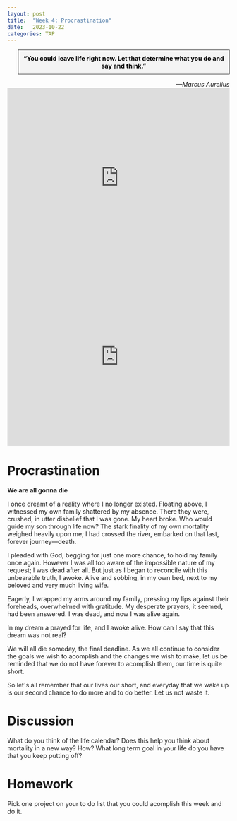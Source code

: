 ```yaml
---
layout: post
title:  "Week 4: Procrastination"
date:   2023-10-22
categories: TAP
---
```


<blockquote style="background-color: #f4f4f4; border: 1px solid #333; padding: 10px; text-align: center;">
    <strong style="color: black;">“You could leave life right now. Let that determine what you do and say and think.”</strong>
</blockquote>
<cite style="text-align: right; display: block;">—Marcus Aurelius</cite>

<iframe width="100%" height="405" src="https://www.youtube.com/embed/arj7oStGLkU?si=yeUWuZOc3YrcdVaN" title="YouTube video player" frameborder="0" allow="accelerometer; autoplay; clipboard-write; encrypted-media; gyroscope; picture-in-picture; web-share" allowfullscreen></iframe>

<iframe width="100%" height="405" src="https://www.youtube.com/embed/Jbt6VGOYU3E?si=mqOq0D8V85S6p6oI" title="YouTube video player" frameborder="0" allow="accelerometer; autoplay; clipboard-write; encrypted-media; gyroscope; picture-in-picture; web-share" allowfullscreen></iframe>

# Procrastination

**We are all gonna die**

I once dreamt of a reality where I no longer existed. Floating above, I witnessed my own family shattered by my absence. There they were, crushed, in utter disbelief that I was gone. My heart broke. Who would guide my son through life now? The stark finality of my own mortality weighed heavily upon me; I had crossed the river, embarked on that last, forever journey—death.

I pleaded with God, begging for just one more chance, to hold my family once again. However I was all too aware of the impossible nature  of my request; I was dead after all. But just as I began to reconcile with this unbearable truth, I awoke. Alive and sobbing, in my own bed, next to my beloved and very much living wife.

Eagerly, I wrapped my arms around my family, pressing my lips against their foreheads, overwhelmed with gratitude. My desperate prayers, it seemed, had been answered. I was dead, and now I was alive again. 

In my dream a prayed for life, and I awoke alive. How can I say that this dream was not real? 

We will all die someday, the final deadline. As we all continue to consider the goals we wish to acomplish and the changes we wish to make, let us be reminded that we do not have forever to acomplish them, our time is quite short. 

So let's all remember that our lives our short, and everyday that we wake up is our second chance to do more and to do better. Let us not waste it. 

# Discussion
What do you think of the life calendar? Does this help you think about mortality in a new way? How? What long term goal in your life do you have that you keep putting off? 

# Homework

Pick one project on your to do list that you could acomplish this week and do it. 